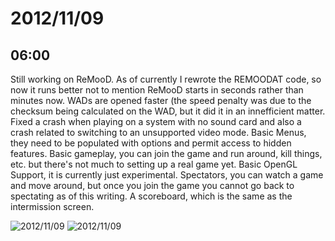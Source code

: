 # 2012/11/09

## 06:00

Still working on ReMooD. As of currently I rewrote the REMOODAT code, so now
it runs better not to mention ReMooD starts in seconds rather than minutes
now. WADs are opened faster (the speed penalty was due to the checksum being
calculated on the WAD, but it did it in an innefficient matter. Fixed a crash
when playing on a system with no sound card and also a crash related to
switching to an unsupported video mode. Basic Menus, they need to be populated
with options and permit access to hidden features. Basic gameplay, you can
join the game and run around, kill things, etc. but there's not much to
setting up a real game yet. Basic OpenGL Support, it is currently just
experimental. Spectators, you can watch a game and move around, but once you
join the game you cannot go back to spectating as of this writing. A
scoreboard, which is the same as the intermission screen.

![2012/11/09](http://remood.org/images/remood_20121109_opengl.png)
![2012/11/09](http://remood.org/images/remood_20121109_scores.png)



